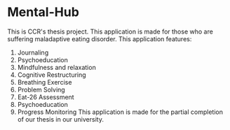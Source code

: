 # Mental-Hub
This is CCR's thesis project.
This application is made for those who are suffering maladaptive eating disorder.
This application features:
  1. Journaling
  2. Psychoeducation
  3. Mindfulness and relaxation
  4. Cognitive Restructuring
  5. Breathing Exercise
  6. Problem Solving
  7. Eat-26 Assessment
  8. Psychoeducation
  9. Progress Monitoring
This application is made for the partial completion of our thesis in our university.
